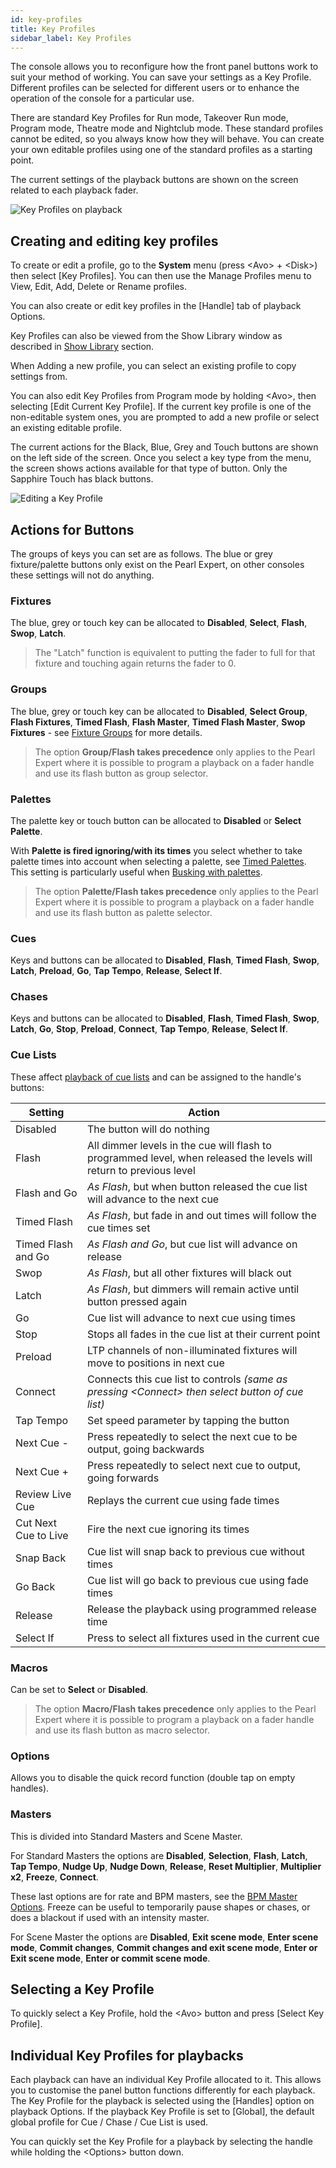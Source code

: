 ```yaml
---
id: key-profiles
title: Key Profiles
sidebar_label: Key Profiles
---
```


The console allows you to reconfigure how the front panel buttons work
to suit your method of working. You can save your settings as a Key
Profile. Different profiles can be selected for different users or to
enhance the operation of the console for a particular use.

There are standard Key Profiles for Run mode, Takeover Run mode, Program
mode, Theatre mode and Nightclub mode. These standard profiles cannot be
edited, so you always know how they will behave. You can create your own
editable profiles using one of the standard profiles as a starting
point.

The current settings of the playback buttons are shown on the screen
related to each playback fader.

![Key Profiles on playback](/docs/images/Playback-Faders-with-key-profiles-applied.png)

## Creating and editing key profiles

[](https://youtu.be/CxHQV4sP_sA?t=20 "Key Profiles")

To create or edit a profile, go to the **System** menu (press \<Avo\> + \<Disk\>) then select \[Key
Profiles\]. You can then use the Manage Profiles menu to View, Edit,
Add, Delete or Rename profiles.

You can also create or edit key profiles in the \[Handle\] tab of
playback Options.

Key Profiles can also be viewed from the Show Library window as
described in [Show Library](../titan-basics/show-library.md#key-profiles-view) section.

When Adding a new profile, you can select an existing profile to copy
settings from.

You can also edit Key Profiles from Program mode by holding \<Avo\>,
then selecting \[Edit Current Key Profile\]. If the current key profile
is one of the non-editable system ones, you are prompted to add a new
profile or select an existing editable profile.

The current actions for the Black, Blue, Grey and Touch buttons are
shown on the left side of the screen. Once you select a key type from
the menu, the screen shows actions available for that type of button.
Only the Sapphire Touch has black buttons.

![Editing a Key Profile](/docs/images/Editing-a-Key-Profile.png)

## Actions for Buttons

The groups of keys you can set are as follows. The blue or grey
fixture/palette buttons only exist on the Pearl Expert, on other
consoles these settings will not do anything.

### Fixtures
The blue, grey or touch key can be allocated to **Disabled**,
**Select**, **Flash**, **Swop**, **Latch**.

> The "Latch" function is equivalent to
putting the fader to full for that fixture and touching again returns
the fader to 0.

### Groups
The blue, grey or touch key can be allocated to **Disabled**,
**Select Group**, **Flash Fixtures**, **Timed Flash**, **Flash Master**, **Timed Flash
Master**, **Swop Fixtures** - see [Fixture Groups](../controlling-fixtures/fixture-groups.md)
for more details.

>   The option **Group/Flash takes precedence** only applies to the Pearl Expert
    where it is possible to program a playback on a fader handle and use its
    flash button as group selector.

### Palettes

The palette key or touch button can be allocated to **Disabled** or **Select Palette**.

With **Palette is fired ignoring/with its times** you select whether to take palette
times into account when selecting a palette, see [Timed Palettes](../palettes/timing-with-palettes.md).
This setting is particularly useful when [Busking with palettes](../running-the-show/playback-controls.md#busking-with-palettes).

>   The option **Palette/Flash takes precedence** only applies to the Pearl Expert
    where it is possible to program a playback on a fader handle and use its
    flash button as palette selector.

### Cues

Keys and buttons can be allocated to **Disabled**, **Flash**, **Timed Flash**, 
**Swop**, **Latch**, **Preload**, **Go**, **Tap Tempo**, **Release**, **Select If**.

### Chases
Keys and buttons can be allocated to **Disabled**, **Flash**, **Timed Flash**,
**Swop**, **Latch**, **Go**, **Stop**, **Preload**, **Connect**, **Tap Tempo**, **Release**, **Select If**.

### Cue Lists

These affect [playback of cue lists](../cue-lists/cue-list-playback.md) and can be assigned to the handle's buttons:

Setting | Action
---|---
Disabled | The button will do nothing
Flash | All dimmer levels in the cue will flash to programmed level, when released the levels will return to previous level
Flash and Go | *As Flash*, but when button released the cue list will advance to the next cue
Timed Flash | *As Flash*, but fade in and out times will follow the cue times set
Timed Flash and Go | *As Flash and Go*, but cue list will advance on release
Swop | *As Flash*, but all other fixtures will black out
Latch | *As Flash*, but dimmers will remain active until button pressed again
Go | Cue list will advance to next cue using times
Stop | Stops all fades in the cue list at their current point
Preload | LTP channels of non-illuminated fixtures will move to positions in next cue
Connect | Connects this cue list to controls *(same as pressing \<Connect\> then select button of cue list)*
Tap Tempo | Set speed parameter by tapping the button
Next Cue - | Press repeatedly to select the next cue to be output, going backwards
Next Cue + | Press repeatedly to select next cue to output, going forwards
Review Live Cue | Replays the current cue using fade times
Cut Next Cue to Live | Fire the next cue ignoring its times
Snap Back | Cue list will snap back to previous cue without times
Go Back | Cue list will go back to previous cue using fade times
Release | Release the playback using programmed release time
Select If | Press to select all fixtures used in the current cue

### Macros
Can be set to **Select** or **Disabled**.

>   The option **Macro/Flash takes precedence** only applies to the Pearl Expert
    where it is possible to program a playback on a fader handle and use its
    flash button as macro selector.

### Options

Allows you to disable the quick record function (double tap
on empty handles).

### Masters

This is divided into Standard Masters and Scene Master.

For Standard Masters the options are **Disabled**, **Selection**, **Flash**, **Latch**, **Tap
Tempo**, **Nudge Up**, **Nudge Down**, **Release**, **Reset Multiplier**, **Multiplier x2**,
**Freeze**, **Connect**.

These last options are for rate and BPM masters, see
the [BPM Master Options](../running-the-show/playback-controls.md#bpm-master-options). Freeze can be useful to temporarily pause
shapes or chases, or does a blackout if used with an intensity master.

For Scene Master the options are **Disabled**, **Exit scene mode**, **Enter scene
mode**, **Commit changes**, **Commit changes and exit scene mode**, **Enter or Exit
scene mode**, **Enter or commit scene mode**.

## Selecting a Key Profile

To quickly select a Key Profile, hold the \<Avo\> button and press
\[Select Key Profile\].

## Individual Key Profiles for playbacks

Each playback can have an individual Key Profile allocated to it. This
allows you to customise the panel button functions differently for each
playback. The Key Profile for the playback is selected using the
\[Handles\] option on playback Options. If the playback Key Profile is
set to \[Global\], the default global profile for Cue / Chase / Cue List
is used.

You can quickly set the Key Profile for a playback by selecting the handle while holding the \<Options\> button
down.
